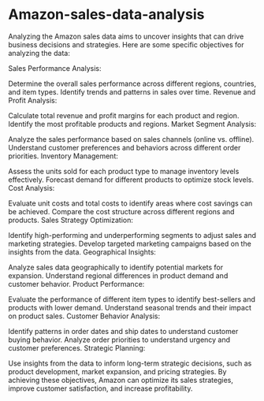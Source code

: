 # Amazon-sales-data-analysis
Analyzing the Amazon sales data aims to uncover insights that can drive business decisions and strategies. Here are some specific objectives for analyzing the data:

Sales Performance Analysis:

Determine the overall sales performance across different regions, countries, and item types.
Identify trends and patterns in sales over time.
Revenue and Profit Analysis:

Calculate total revenue and profit margins for each product and region.
Identify the most profitable products and regions.
Market Segment Analysis:

Analyze the sales performance based on sales channels (online vs. offline).
Understand customer preferences and behaviors across different order priorities.
Inventory Management:

Assess the units sold for each product type to manage inventory levels effectively.
Forecast demand for different products to optimize stock levels.
Cost Analysis:

Evaluate unit costs and total costs to identify areas where cost savings can be achieved.
Compare the cost structure across different regions and products.
Sales Strategy Optimization:

Identify high-performing and underperforming segments to adjust sales and marketing strategies.
Develop targeted marketing campaigns based on the insights from the data.
Geographical Insights:

Analyze sales data geographically to identify potential markets for expansion.
Understand regional differences in product demand and customer behavior.
Product Performance:

Evaluate the performance of different item types to identify best-sellers and products with lower demand.
Understand seasonal trends and their impact on product sales.
Customer Behavior Analysis:

Identify patterns in order dates and ship dates to understand customer buying behavior.
Analyze order priorities to understand urgency and customer preferences.
Strategic Planning:

Use insights from the data to inform long-term strategic decisions, such as product development, market expansion, and pricing strategies.
By achieving these objectives, Amazon can optimize its sales strategies, improve customer satisfaction, and increase profitability.
